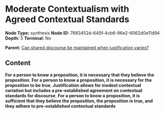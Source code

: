 # Moderate Contextualism with Agreed Contextual Standards

**Node Type:** synthesis
**Node ID:** 7683452d-645f-4cb6-96e2-6062d0e11d94
**Depth:** 5
**Terminal:** No

**Parent:** [Can shared discourse be maintained when justification varies?](can-shared-discourse-be-maintained-when-justification-varies-antithesis-b0385e5c-cdc1-4392-b273-2482d7f739aa.md)

## Content

**For a person to know a proposition, it is necessary that they believe the proposition**, **For a person to know a proposition, it is necessary for the proposition to be true**, **Justification allows for modest contextual variation but includes a pre-established agreement on contextual standards for discourse**, **For a person to know a proposition, it is sufficient that they believe the proposition, the proposition is true, and they adhere to pre-established contextual standards**
